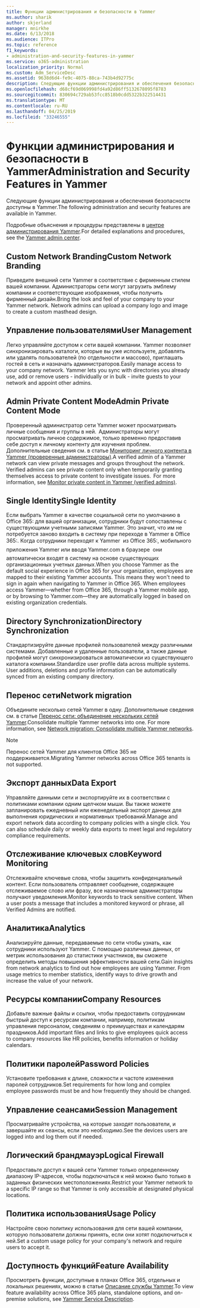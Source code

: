 ```yaml
---
title: Функции администрирования и безопасности в Yammer
ms.author: sharik
author: skjerland
manager: mnirkhe
ms.date: 6/13/2018
ms.audience: ITPro
ms.topic: reference
f1_keywords:
- administration-and-security-features-in-yammer
ms.service: o365-administration
localization_priority: Normal
ms.custom: Adm_ServiceDesc
ms.assetid: 9638d6d4-fe9c-4075-88ca-743b4d92775c
description: Следующие функции администрирования и обеспечения безопасности доступны в Yammer.
ms.openlocfilehash: d68cf69d069998fd4a92d86ff5132678095f8783
ms.sourcegitcommit: 830694c729ab53fcc8518b0cdd5322b322514431
ms.translationtype: MT
ms.contentlocale: ru-RU
ms.lasthandoff: 04/25/2019
ms.locfileid: "33246555"
---
```

# <a name="administration-and-security-features-in-yammer"></a><span data-ttu-id="fcbba-103">Функции администрирования и безопасности в Yammer</span><span class="sxs-lookup"><span data-stu-id="fcbba-103">Administration and Security Features in Yammer</span></span>

<span data-ttu-id="fcbba-104">Следующие функции администрирования и обеспечения безопасности доступны в Yammer.</span><span class="sxs-lookup"><span data-stu-id="fcbba-104">The following administration and security features are available in Yammer.</span></span>
  
<span data-ttu-id="fcbba-105">Подробные объяснения и процедуры представлены в [центре администрирования Yammer](https://go.microsoft.com/fwlink/?LinkId=869688).</span><span class="sxs-lookup"><span data-stu-id="fcbba-105">For detailed explanations and procedures, see the [Yammer admin center](https://go.microsoft.com/fwlink/?LinkId=869688).</span></span>
  
## <a name="custom-network-branding"></a><span data-ttu-id="fcbba-106">Custom Network Branding</span><span class="sxs-lookup"><span data-stu-id="fcbba-106">Custom Network Branding</span></span>
<span data-ttu-id="fcbba-107"><a name="bkmk_CustomNetworkBranding"> </a></span><span class="sxs-lookup"><span data-stu-id="fcbba-107"></span></span>

<span data-ttu-id="fcbba-p101">Приведите внешний сети Yammer в соответствие с фирменным стилем вашей компании. Администраторы сети могут загрузить эмблему компании и соответствующие изображения, чтобы получить фирменный дизайн.</span><span class="sxs-lookup"><span data-stu-id="fcbba-p101">Bring the look and feel of your company to your Yammer network. Network admins can upload a company logo and image to create a custom masthead design.</span></span>
  
## <a name="user-management"></a><span data-ttu-id="fcbba-110">Управление пользователями</span><span class="sxs-lookup"><span data-stu-id="fcbba-110">User Management</span></span>
<span data-ttu-id="fcbba-111"><a name="bkmk_UserManagement"> </a></span><span class="sxs-lookup"><span data-stu-id="fcbba-111"></span></span>

<span data-ttu-id="fcbba-p102">Легко управляйте доступом к сети вашей компании. Yammer позволяет синхронизировать каталоги, которые вы уже используете, добавлять или удалять пользователей (по отдельности и массово), приглашать гостей в сеть и назначать администраторов.</span><span class="sxs-lookup"><span data-stu-id="fcbba-p102">Easily manage access to your company network. Yammer lets you sync with directories you already use, add or remove users - individually or in bulk - invite guests to your network and appoint other admins.</span></span>
  
## <a name="admin-private-content-mode"></a><span data-ttu-id="fcbba-114">Admin Private Content Mode</span><span class="sxs-lookup"><span data-stu-id="fcbba-114">Admin Private Content Mode</span></span>
<span data-ttu-id="fcbba-115"><a name="bkmk_AdminPrivate"> </a></span><span class="sxs-lookup"><span data-stu-id="fcbba-115"></span></span>

<span data-ttu-id="fcbba-p103">Проверенный администратор сети Yammer может просматривать личные сообщения и группы в ней.  Администраторы могут просматривать личное содержимое, только временно предоставив себе доступ к личному контенту для изучения проблем.  Дополнительные сведения см. в статье [Мониторинг личного контента в Yammer (проверенные администраторы)](https://go.microsoft.com/fwlink/?LinkId=627479).</span><span class="sxs-lookup"><span data-stu-id="fcbba-p103">A verified admin of a Yammer network can view private messages and groups throughout the network.  Verified admins can see private content only when temporarily granting themselves access to private content to investigate issues.  For more information, see [Monitor private content in Yammer (verified admins)](https://go.microsoft.com/fwlink/?LinkId=627479).</span></span>
  
## <a name="single-identity"></a><span data-ttu-id="fcbba-119">Single Identity</span><span class="sxs-lookup"><span data-stu-id="fcbba-119">Single Identity</span></span>
<span data-ttu-id="fcbba-120"><a name="bkmk_o365_user_mapping"> </a></span><span class="sxs-lookup"><span data-stu-id="fcbba-120"></span></span>

<span data-ttu-id="fcbba-p104">Если выбрать Yammer в качестве социальной сети по умолчанию в Office 365: для вашей организации, сотрудники будут сопоставлены с существующими учетными записями Yammer. Это значит, что им не потребуется заново входить в систему при переходе в Yammer в Office 365:. Когда сотрудники переходят к Yammer  из Office 365:, мобильного приложения Yammer или вводя Yammer.com в браузере  они автоматически входят в систему на основе существующих организационных учетных данных.</span><span class="sxs-lookup"><span data-stu-id="fcbba-p104">When you choose Yammer as the default social experience in Office 365 for your organization, employees are mapped to their existing Yammer accounts. This means they won't need to sign in again when navigating to Yammer in Office 365. When employees access Yammer—whether from Office 365, through a Yammer mobile app, or by browsing to Yammer.com—they are automatically logged in based on existing organization credentials.</span></span>
  
## <a name="directory-synchronization"></a><span data-ttu-id="fcbba-124">Directory Synchronization</span><span class="sxs-lookup"><span data-stu-id="fcbba-124">Directory Synchronization</span></span>
<span data-ttu-id="fcbba-125"><a name="bkmk_DirectorySynchronization"> </a></span><span class="sxs-lookup"><span data-stu-id="fcbba-125"></span></span>

<span data-ttu-id="fcbba-p105">Стандартизируйте данные профилей пользователей между различными системами. Добавленные и удаленные пользователи, а также данные профилей могут синхронизироваться автоматически из существующего каталога компании.</span><span class="sxs-lookup"><span data-stu-id="fcbba-p105">Standardize user profile data across multiple systems. User additions, deletions and profile information can be automatically synced from an existing company directory.</span></span>
  
## <a name="network-migration"></a><span data-ttu-id="fcbba-128">Перенос сети</span><span class="sxs-lookup"><span data-stu-id="fcbba-128">Network migration</span></span>
<span data-ttu-id="fcbba-129"><a name="bkmk_NetworkMigration"> </a></span><span class="sxs-lookup"><span data-stu-id="fcbba-129"></span></span>

<span data-ttu-id="fcbba-p106">Объедините несколько сетей Yammer в одну. Дополнительные сведения см. в статье [Перенос сети: объединение нескольких сетей Yammer](https://go.microsoft.com/fwlink/?LinkID=617488).</span><span class="sxs-lookup"><span data-stu-id="fcbba-p106">Consolidate multiple Yammer networks into one. For more information, see [Network migration: Consolidate multiple Yammer networks](https://go.microsoft.com/fwlink/?LinkID=617488).</span></span>
  
> [!NOTE]
> <span data-ttu-id="fcbba-132">Перенос сетей Yammer для клиентов Office 365 не поддерживается.</span><span class="sxs-lookup"><span data-stu-id="fcbba-132">Migrating Yammer networks across Office 365 tenants is not supported.</span></span> 
  
## <a name="data-export"></a><span data-ttu-id="fcbba-133">Экспорт данных</span><span class="sxs-lookup"><span data-stu-id="fcbba-133">Data Export</span></span>
<span data-ttu-id="fcbba-134"><a name="bkmk_DataExport"> </a></span><span class="sxs-lookup"><span data-stu-id="fcbba-134"></span></span>

<span data-ttu-id="fcbba-p107">Управляйте данными сети и экспортируйте их в соответствии с политиками компании одним щелчком мыши. Вы также можете запланировать ежедневный или еженедельный экспорт данных для выполнения юридических и нормативных требований.</span><span class="sxs-lookup"><span data-stu-id="fcbba-p107">Manage and export network data according to company policies with a single click. You can also schedule daily or weekly data exports to meet legal and regulatory compliance requirements.</span></span>
  
## <a name="keyword-monitoring"></a><span data-ttu-id="fcbba-137">Отслеживание ключевых слов</span><span class="sxs-lookup"><span data-stu-id="fcbba-137">Keyword Monitoring</span></span>
<span data-ttu-id="fcbba-138"><a name="bkmk_KeywordMonitoring"> </a></span><span class="sxs-lookup"><span data-stu-id="fcbba-138"></span></span>

<span data-ttu-id="fcbba-p108">Отслеживайте ключевые слова, чтобы защитить конфиденциальный контент. Если пользователь отправляет сообщение, содержащее отслеживаемое слово или фразу, все назначенные администраторы получают уведомления.</span><span class="sxs-lookup"><span data-stu-id="fcbba-p108">Monitor keywords to track sensitive content. When a user posts a message that includes a monitored keyword or phrase, all Verified Admins are notified.</span></span>
  
## <a name="analytics"></a><span data-ttu-id="fcbba-141">Аналитика</span><span class="sxs-lookup"><span data-stu-id="fcbba-141">Analytics</span></span>
<span data-ttu-id="fcbba-142"><a name="bkmk_Analytics"> </a></span><span class="sxs-lookup"><span data-stu-id="fcbba-142"></span></span>

<span data-ttu-id="fcbba-p109">Анализируйте данные, передаваемые по сети чтобы узнать, как сотрудники используют Yammer. С помощью различных данных, от метрик использования до статистики участников, вы сможете определить методы повышения эффективности вашей сети.</span><span class="sxs-lookup"><span data-stu-id="fcbba-p109">Gain insights from network analytics to find out how employees are using Yammer. From usage metrics to member statistics, identify ways to drive growth and increase the value of your network.</span></span>
  
## <a name="company-resources"></a><span data-ttu-id="fcbba-145">Ресурсы компании</span><span class="sxs-lookup"><span data-stu-id="fcbba-145">Company Resources</span></span>
<span data-ttu-id="fcbba-146"><a name="bkmk_CompanyResources"> </a></span><span class="sxs-lookup"><span data-stu-id="fcbba-146"></span></span>

<span data-ttu-id="fcbba-147">Добавьте важные файлы и ссылки, чтобы предоставить сотрудникам быстрый доступ к ресурсам компании, например, политикам управления персоналом, сведениям о преимуществах и календарям праздников.</span><span class="sxs-lookup"><span data-stu-id="fcbba-147">Add important files and links to give employees quick access to company resources like HR policies, benefits information or holiday calendars.</span></span>
  
## <a name="password-policies"></a><span data-ttu-id="fcbba-148">Политики паролей</span><span class="sxs-lookup"><span data-stu-id="fcbba-148">Password Policies</span></span>
<span data-ttu-id="fcbba-149"><a name="bkmk_PasswordPolicies"> </a></span><span class="sxs-lookup"><span data-stu-id="fcbba-149"></span></span>

<span data-ttu-id="fcbba-150">Установите требования к длине, сложности и частоте изменения паролей сотрудников.</span><span class="sxs-lookup"><span data-stu-id="fcbba-150">Set requirements for how long and complex employee passwords must be and how frequently they should be changed.</span></span>
  
## <a name="session-management"></a><span data-ttu-id="fcbba-151">Управление сеансами</span><span class="sxs-lookup"><span data-stu-id="fcbba-151">Session Management</span></span>
<span data-ttu-id="fcbba-152"><a name="bkmk_SessionManagement"> </a></span><span class="sxs-lookup"><span data-stu-id="fcbba-152"></span></span>

<span data-ttu-id="fcbba-153">Просматривайте устройства, на которые заходят пользователи, и завершайте их сеансы, если это необходимо.</span><span class="sxs-lookup"><span data-stu-id="fcbba-153">See the devices users are logged into and log them out if needed.</span></span>
  
## <a name="logical-firewall"></a><span data-ttu-id="fcbba-154">Логический брандмауэр</span><span class="sxs-lookup"><span data-stu-id="fcbba-154">Logical Firewall</span></span>
<span data-ttu-id="fcbba-155"><a name="bkmk_LogicalFirewall"> </a></span><span class="sxs-lookup"><span data-stu-id="fcbba-155"></span></span>

<span data-ttu-id="fcbba-156">Предоставьте доступ к вашей сети Yammer только определенному диапазону IP-адресов, чтобы подключаться к ней можно было только в заданных физических местоположениях.</span><span class="sxs-lookup"><span data-stu-id="fcbba-156">Restrict your Yammer network to a specific IP range so that Yammer is only accessible at designated physical locations.</span></span>
  
## <a name="usage-policy"></a><span data-ttu-id="fcbba-157">Политика использования</span><span class="sxs-lookup"><span data-stu-id="fcbba-157">Usage Policy</span></span>
<span data-ttu-id="fcbba-158"><a name="bkmk_UsagePolicy"> </a></span><span class="sxs-lookup"><span data-stu-id="fcbba-158"></span></span>

<span data-ttu-id="fcbba-159">Настройте свою политику использования для сети вашей компании, которую пользователи должны принять, если они хотят подключиться к ней.</span><span class="sxs-lookup"><span data-stu-id="fcbba-159">Set a custom usage policy for your company's network and require users to accept it.</span></span>
  
## <a name="feature-availability"></a><span data-ttu-id="fcbba-160">Доступность функций</span><span class="sxs-lookup"><span data-stu-id="fcbba-160">Feature Availability</span></span>
<span data-ttu-id="fcbba-161"><a name="bkmk_UsagePolicy"> </a></span><span class="sxs-lookup"><span data-stu-id="fcbba-161"></span></span>

<span data-ttu-id="fcbba-162">Просмотреть функции, доступные в планах Office 365, отдельных и локальных решениях, можно в статье [Описание службы Yammer](yammer-service-description.md).</span><span class="sxs-lookup"><span data-stu-id="fcbba-162">To view feature availability across Office 365 plans, standalone options, and on-premise solutions, see [Yammer Service Description](yammer-service-description.md).</span></span>
  

